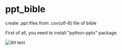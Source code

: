 # ppt_bible
create .ppt files from .csv(utf-8) file of bible

First of all, you need to install "python-pptx" package.

![Alt text](C:\projects\sample.png?raw=true "Title")

